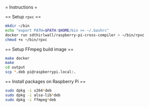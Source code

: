 = Instructions =

== Setup `rpxc` ==
```bash
mkdir ~/bin
echo "export PATH=$PATH:$HOME/bin >> ~/.bashrc"
docker run sdthirlwall/raspberry-pi-cross-compiler > ~/bin/rpxc
chmod +x ~/bin/rpxc
```

== Setup FFmpeg build image ==
```bash
make docker
make
cd output
scp *.deb pi@raspberrypi.local:.
```

== Install packages on Raspberry Pi ==
```bash
sudo dpkg -i x264*deb
sudo dpkg -i alsa-lib*deb
sudo dpkg -i ffmpeg*deb
```
